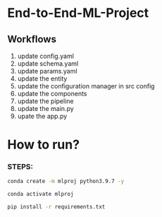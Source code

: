 # End-to-End-ML-Project

## Workflows

1. update config.yaml
2. update schema.yaml
3. update params.yaml
4. update the entity
5. update the configuration manager in src config
6. update the components
7. update the pipeline
8. update the main.py
9. upate the app.py

# How to run?
### STEPS:


```bash
conda create -m mlproj python3.9.7 -y
```

```bash
conda activate mlproj
```

```bash
pip install -r requirements.txt
```

